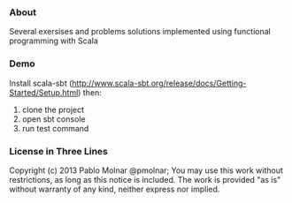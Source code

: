 ### About

Several exersises and problems solutions implemented using functional programming with Scala

### Demo

Install scala-sbt (http://www.scala-sbt.org/release/docs/Getting-Started/Setup.html) then:

1) clone the project
2) open sbt console
3) run test command

### License in Three Lines

Copyright (c) 2013 Pablo Molnar @pmolnar;
You may use this work without restrictions, as long as this notice is included.
The work is provided "as is" without warranty of any kind, neither express nor implied.